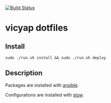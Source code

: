 [![Build Status](https://travis-ci.org/vicyap/dotfiles.svg?branch=master)](https://travis-ci.org/vicyap/dotfiles)

# vicyap dotfiles

## Install

`sudo ./run.sh install && sudo ./run.sh deploy`

## Description

Packages are installed with [ansible](http://docs.ansible.com/ansible/latest/index.html).

Configurations are installed with [stow](https://www.gnu.org/software/stow/manual/stow.html).
